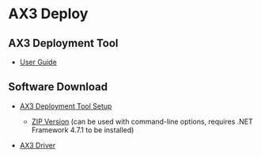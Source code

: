 # AX3 Deploy

## AX3 Deployment Tool

* [User Guide](docs/README.md)

## Software Download

* [AX3 Deployment Tool Setup](docs/deploy/setup.exe)
  * [ZIP Version](docs/noinstall) (can be used with command-line options, requires .NET Framework 4.7.1 to be installed)

* [AX3 Driver](https://raw.githubusercontent.com/digitalinteraction/openmovement/master/Downloads/AX3/AX3-Driver-Win-5.zip)
